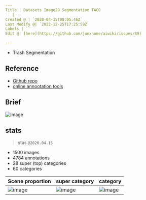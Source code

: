 ```yaml
---
Title | Datasets Image2D Segmentation TACO
-- | --
Created @ | `2020-04-15T08:05:46Z`
Last Modify @| `2022-12-25T17:25:59Z`
Labels | ``
Edit @| [here](https://github.com/junxnone/aiwiki/issues/89)

---
```

- Trash Segmentation 

## Reference

- [Github repo](https://github.com/pedropro/TACO)
- [online annootation tools](http://tacodataset.org/annotate)

## Brief
![image](https://user-images.githubusercontent.com/2216970/79313522-0b6d6600-7f33-11ea-9bb5-052e3a33defe.png)

## stats
> stas `@2020.04.15`

- 1500 images 
- 4784 annotations
- 28 super (top) categories
- 60 categories

Scene proportion | super category | category 
-- | -- | --
![image](https://user-images.githubusercontent.com/2216970/79313698-4ec7d480-7f33-11ea-89fc-04736587121e.png) | ![image](https://user-images.githubusercontent.com/2216970/79313678-440d3f80-7f33-11ea-8f16-36eee9e8599c.png) | ![image](https://user-images.githubusercontent.com/2216970/79313681-45d70300-7f33-11ea-87c2-4422fafee3e7.png)




